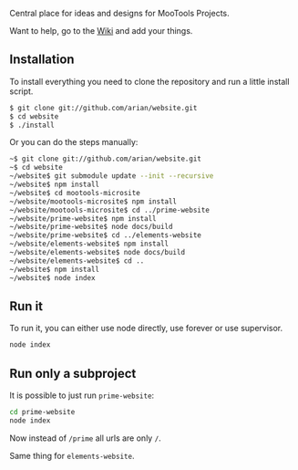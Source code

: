 Central place for ideas and designs for MooTools Projects.

Want to help, go to the [Wiki](https://github.com/mootools/website/wiki) and add your things.

## Installation

To install everything you need to clone the repository and run a little install script.

```bash
$ git clone git://github.com/arian/website.git
$ cd website
$ ./install
```

Or you can do the steps manually:

```bash
~$ git clone git://github.com/arian/website.git
~$ cd website
~/website$ git submodule update --init --recursive
~/website$ npm install
~/website$ cd mootools-microsite
~/website/mootools-microsite$ npm install
~/website/mootools-microsite$ cd ../prime-website
~/website/prime-website$ npm install
~/website/prime-website$ node docs/build
~/website/prime-website$ cd ../elements-website
~/website/elements-website$ npm install
~/website/elements-website$ node docs/build
~/website/elements-website$ cd ..
~/website$ npm install
~/website$ node index
```


## Run it

To run it, you can either use node directly, use forever or use supervisor.

```bash
node index
```

## Run only a subproject

It is possible to just run `prime-website`:

```bash
cd prime-website
node index
```

Now instead of `/prime` all urls are only `/`.

Same thing for `elements-website`.

